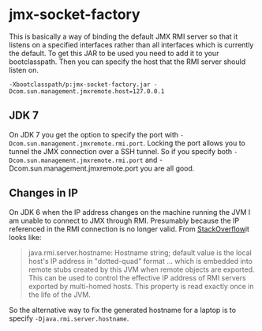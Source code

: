 # jmx-socket-factory #

This is basically a way of binding the default JMX RMI server so that it listens on a specified interfaces rather than
all interfaces which is currently the default. To get this JAR to be used you need to add it to your bootclasspath.
Then you can specify the host that the RMI server should listen on.

    -Xbootclasspath/p:jmx-socket-factory.jar -Dcom.sun.management.jmxremote.host=127.0.0.1

## JDK 7 ##

On JDK 7 you get the option to specify the port with `-Dcom.sun.management.jmxremote.rmi.port`. Locking the port allows
you to tunnel the JMX connection over a SSH tunnel. So if you specify both `-Dcom.sun.management.jmxremote.rmi.port`
and -Dcom.sun.management.jmxremote.port you are all good.

## Changes in IP ##

On JDK 6 when the IP address changes on the machine running the JVM I am unable to connect to JMX through RMI.
Presumably because the IP referenced in the RMI connection is no longer valid. From [StackOverflow][1]it looks like:

> java.rmi.server.hostname: Hostname string; default value is the local host's IP address in "dotted-quad" format ...
> which is embedded into remote stubs created by this JVM when remote objects are exported. This can be used to control
> the effective IP address of RMI servers exported by multi-homed hosts. This property is read exactly once in the life
> of the JVM.

So the alternative way to fix the generated hostname for a laptop is to specify `-Djava.rmi.server.hostname`.

[1]: http://stackoverflow.com/questions/10173834/java-rmi-djava-rmi-server-hostname-localhost-still-opens-a-socket-listening-on

